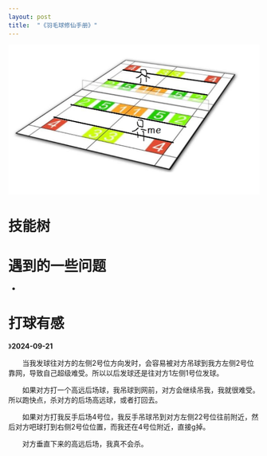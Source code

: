 ```yaml
---
layout: post
title:  "《羽毛球修仙手册》"
---
```




![羽毛球场区域介绍](https://raw.githubusercontent.com/i1oveyou/hobby/master/_posts/badminton/img/1671170129322338.jpg)

# 技能树



# 遇到的一些问题

- 

# 打球有感



》**2024-09-21** 

　　当我发球往对方的左侧2号位方向发时，会容易被对方吊球到我方左侧2号位靠网，导致自己超级难受。所以以后发球还是往对方1左侧1号位发球。

　　如果对方打一个高远后场球，我吊球到网前，对方会继续吊我，我就很难受。所以跑快点，杀对方的后场高远球，或者打回去。

　　如果对方打我反手后场4号位，我反手吊球吊到对方左侧22号位往前附近，然后对方吧球打到右侧2号位位置，而我还在4号位附近，直接g掉。

　　对方垂直下来的高远后场，我真不会杀。
